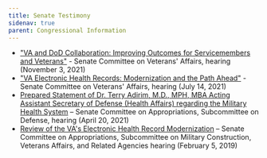 ```yaml
---
title: Senate Testimony
sidenav: true
parent: Congressional Information
---
```

* ["VA and DoD Collaboration: Improving Outcomes for Servicemembers and Veterans"](https://www.veterans.senate.gov/hearings/va-and-dod-collaboration-improving-outcomes-for-servicemembers-and-veterans11.3.21) - Senate Committee on Veterans' Affairs, hearing (November 3, 2021)
* ["VA Electronic Health Records: Modernization and the Path Ahead"](https://www.veterans.senate.gov/hearings/va-electronic-health-records-modernization-and-the-path-ahead-07-14-21) - Senate Committee on Veterans' Affairs, hearing (July 14, 2021)
* [Prepared Statement of Dr. Terry Adirim, M.D., MPH, MBA Acting Assistant Secretary of Defense (Health Affairs) regarding the Military Health System](https://www.appropriations.senate.gov/imo/media/doc/STATEMENT%20Dr.%20Adirim%20AASD%20Health%20Affairs%20(4.20.21).pdf) – Senate Committee on Appropriations, Subcommittee on Defense, hearing (April 20, 2021) 
* [Review of the VA's Electronic Health Record Modernization](https://www.appropriations.senate.gov/hearings/review-of-the-vas-electronic-health-record-modernization) – Senate Committee on Appropriations, Subcommittee on Military Construction, Veterans Affairs, and Related Agencies hearing (February 5, 2019)